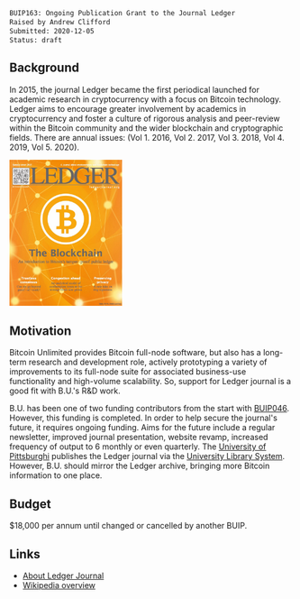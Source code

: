     BUIP163: Ongoing Publication Grant to the Journal Ledger
    Raised by Andrew Clifford
    Submitted: 2020-12-05
    Status: draft

## Background

In 2015, the journal Ledger became the first periodical launched for academic research in cryptocurrency with a focus on Bitcoin technology. Ledger aims to encourage greater involvement by academics in cryptocurrency and foster a culture of rigorous analysis and peer-review within the Bitcoin community and the wider blockchain and cryptographic fields. There are annual issues: (Vol 1. 2016, Vol 2. 2017, Vol 3. 2018, Vol 4. 2019, Vol 5. 2020).

<img src="/media/163_image0.jpg" width="200" alt="Ledger cover Vol 1">

## Motivation

Bitcoin Unlimited provides Bitcoin full-node software, but also has a long-term research and development role, actively prototyping a variety of improvements to its full-node suite for associated business-use functionality and high-volume scalability. So, support for Ledger journal is a good fit with B.U.'s R&D work.

B.U. has been one of two funding contributors from the start with [BUIP046](046.md). However, this funding is completed. In order to help secure the journal's future, it requires ongoing funding. Aims for the future include a regular newsletter, improved journal presentation, website revamp, increased frequency of output to 6 monthly or even quarterly. The [University of Pittsburghi](http://www.pitt.edu/) publishes the Ledger journal via the [University Library System](http://www.library.pitt.edu/). However, B.U. should mirror the Ledger archive, bringing more Bitcoin information to one place.

## Budget

$18,000 per annum until changed or cancelled by another BUIP.

## Links

- [About Ledger Journal](http://ledgerjournal.org/ojs/ledger/about)
- [Wikipedia overview](https://en.wikipedia.org/wiki/Ledger_(journal))
